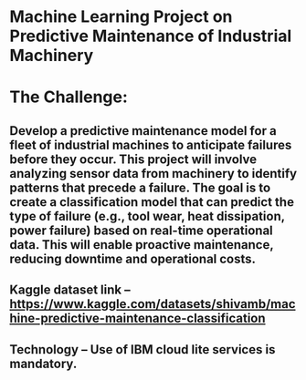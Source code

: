 # Machine Learning Project on Predictive Maintenance of Industrial Machinery
# The Challenge:
## Develop a predictive maintenance model for a fleet of industrial machines to anticipate failures before they occur. This project will involve analyzing sensor data from machinery to identify patterns that precede a failure. The goal is to create a classification model that can predict the type of failure (e.g., tool wear, heat dissipation, power failure) based on real-time operational data. This will enable proactive maintenance, reducing downtime and operational costs.
## Kaggle dataset link – https://www.kaggle.com/datasets/shivamb/machine-predictive-maintenance-classification
## Technology – Use of IBM cloud lite services is mandatory.
